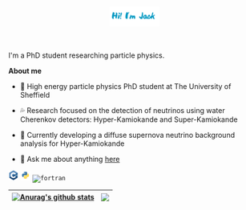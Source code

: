 <p align="center"><a href="https://jackfannon.github.io"><img width="20%" alt="Hello, I'm Jack!" src="./assests/header.png" /></a></p>

<br />

I'm a PhD student researching particle physics.

**About me**

- 💼 High energy particle physics PhD student at The University of Sheffield

- 💦 Research focused on the detection of neutrinos using water Cherenkov detectors: Hyper-Kamiokande and Super-Kamiokande

- 🧐 Currently developing a diffuse supernova neutrino background analysis for Hyper-Kamiokande

- 💬 Ask me about anything [here](https://github.com/jackfannon/jackfannon/issues)

<code><img height="20" alt="C++" src="https://raw.githubusercontent.com/github/explore/80688e429a7d4ef2fca1e82350fe8e3517d3494d/topics/cpp/cpp.png"></code>
<code><img height="20" alt="python" src="https://raw.githubusercontent.com/github/explore/80688e429a7d4ef2fca1e82350fe8e3517d3494d/topics/python/python.png"></code>
<code><img height="20" alt="fortran" src="https://upload.wikimedia.org/wikipedia/commons/b/b8/Fortran_logo.svg"></code>

| <a href="https://github.com/anuraghazra/github-readme-stats"><img align="center" src="https://github-readme-stats.vercel.app/api?username=jackfannon&show_icons=true&include_all_commits=true&theme=buefy&hide_border=true" alt="Anurag's github stats" /></a> | <a href="https://github.com/anuraghazra/github-readme-stats"><img align="center" src="https://github-readme-stats.vercel.app/api/top-langs/?username=jackfannon&layout=compact&theme=buefy&hide_border=true" /></a> |
| ------------- | ------------- |


<!--
**JackFannon/JackFannon** is a ✨ _special_ ✨ repository because its `README.md` (this file) appears on your GitHub profile.

Here are some ideas to get you started:

- 🔭 I’m currently working on ...
- 🌱 I’m currently learning ...
- 👯 I’m looking to collaborate on ...
- 🤔 I’m looking for help with ...
- 💬 Ask me about ...
- 📫 How to reach me: ...
- 😄 Pronouns: ...
- ⚡ Fun fact: ...
-->
